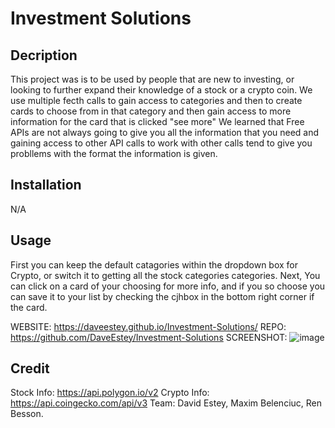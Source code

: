 # Investment Solutions


## Decription
This project was is to be used by people that are new to investing, or looking to further expand their knowledge of a stock or a crypto coin. We use multiple fecth calls to gain access to categories and then to create cards to choose from in that category and then gain access to more information for the card that is clicked "see more"
We learned that Free APIs are not always going to give you all the information that you need and gaining access to other API calls to work with other calls tend to give you probllems with the format the information is given.

## Installation
N/A

## Usage

First you can keep the default catagories within the dropdown box for Crypto, or switch it to getting all the stock categories categories. Next, You can click on a card of your choosing for more info, and if you so choose you can save it to your list by checking the cjhbox in the bottom right corner if the card.

WEBSITE: https://daveestey.github.io/Investment-Solutions/  REPO: https://github.com/DaveEstey/Investment-Solutions
SCREENSHOT: ![image](https://user-images.githubusercontent.com/114950818/206598754-089200d6-76d3-41dc-be87-fb027a73dc84.png)

## Credit

Stock Info: https://api.polygon.io/v2
Crypto Info: https://api.coingecko.com/api/v3
Team: David Estey,
      Maxim Belenciuc,
      Ren Besson.

